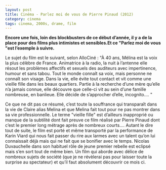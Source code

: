 ```yaml
---
layout: post
title: Cinéma - Parlez moi de vous de Pierre Pinaud (2012)
category: cinema
tags: cinema, 2000s, drame, film
---
```

**Encore une fois, loin des blockbusters de ce début d’année, il y a de la place pour des films plus intimistes et sensibles.Et ce "Parlez moi de vous "est l’exemple à suivre.**

Le sujet du film est le suivant, selon AlloCiné : "À 40 ans, Mélina est la voix la plus célèbre de France. Animatrice à la radio, la nuit à l’antenne elle résout les problèmes affectifs et sexuels des auditeurs avec impertinence, humour et sans tabou. Tout le monde connaît sa voix, mais personne ne connaît son visage. Dans la vie, elle évite tout contact et vit comme une vieille fille dans les beaux quartiers. Partie à la recherche d’une mère qu’elle n’a jamais connue, elle découvre que celle-ci vit au sein d’une famille nombreuse, en banlieue. Elle décide de s’approcher d’elle, incognito…. "

Ce que ne dit pas ce résumé, c’est toute la souffrance qui transparaît dans la vie de Claire alias Melina et que Melina fait tout pour ne pas montrer dans sa vie professionnelle. Le terme "vieille fille" est d’ailleurs inapproprié ou manque de la subtilité dont fait preuve ce film réalisé par Pierre Pinaud dont c’est le premier long métrage après de nombreux courts…. Autant le dire tout de suite, le film est porté et même transporté par la performance de Karin Viard qui nous fait passer du rire aux larmes avec un talent qu’on lui connaissait déjà mais qui ne fait que se bonifier avec le temps. Nicolas Duvauchelle dans son habituel rôle de jeune premier rebelle est eclipsé mais s’en sort tout de même bien. Un film qui aborde avec délice de nombreux sujets de société (que je ne révèlerai pas pour laisser toute la surprise au spectateur) et qu’il faut absolument découvrir ce mois ci.
